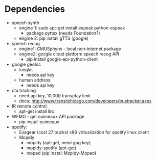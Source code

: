 # Dependencies
- speech synth
    - engine 1: sudo apt-get install espeak python-espeak
      - package pyttsx (needs Foundation?)
    - engine 2: pip install gTTS (google)
- speech recog
    - engine1: CMUSphynx - local non-internet package
    - engine2: google cloud platform speech recog API
      - pip install google-api-python-client
- google geoloc
    - longlat
      - needs api key
    - human address
      - needs api key
- cta tracking
    - need api key, 10,000 trans/day limit
    - docs: http://www.transitchicago.com/developers/bustracker.aspx
- IR remote control:
    - apt-get install lirc
- WEMO - get ouimeaux API package
    - pip install ouimeaux
- spotify:
    - Exagear (cost 27 bucks) x86 virtualization for spotify linux client 
    - Mopidy
      - mopidy (apt-get, need gpg key)
      - mopidy-spotify (apt-get)
      - moped (pip install Mopidy-Moped)
